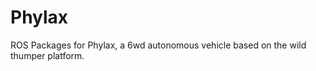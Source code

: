 # Phylax

ROS Packages for Phylax, a 6wd autonomous vehicle based on the wild thumper platform.

[](images/phylax.png?raw=true)

<script src="https://embed.github.com/view/3d/joseppii/Phylax/master/images/wild_thumper_6wd.stl"></script>
                                            